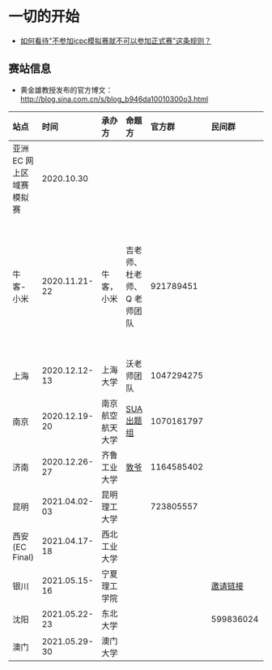 # 一切的开始

- [如何看待"不参加icpc模拟赛就不可以参加正式赛"这条规则？](https://www.zhihu.com/question/428110861)


## 赛站信息

- 黄金雄教授发布的官方博文：http://blog.sina.com.cn/s/blog_b946da10010300o3.html

| 站点 | 时间 | 承办方 | 命题方 | 官方群 | 民间群 | 平台 | 备注 | 
| :--- | :--- | :--- | :--- | :--- | :--- | :--- | :--- |
| 亚洲 EC 网上区域赛模拟赛 | 2020.10.30 | | | | | 牛客 | 无总决赛资格 | 
| 牛客-小米 | 2020.11.21-22 | 牛客，小米 | 吉老师、杜老师、Q 老师团队 | 921789451 | | 牛客 | 牛客网邀请赛-北京现场赛(No team adv to WF.) |
| 上海 | 2020.12.12-13 | 上海大学 | 沃老师团队 | 1047294275 | | 牛客 | 线上赛 |
| 南京 | 2020.12.19-20 | 南京航空航天大学 | [SUA出题组](https://sua.ac) | 1070161797 | | 牛客 | 线上赛 |
| 济南 | 2020.12.26-27 | 齐鲁工业大学 | [敦爷](https://www.zhihu.com/question/434767071/answer/1648109530) | 1164585402 | | 牛客 | 线上赛 |
| 昆明 | 2021.04.02-03 | 昆明理工大学 | | 723805557 | | | 待定 |
| 西安(EC Final) | 2021.04.17-18 | 西北工业大学 | | | | | 现场赛 | 
| 银川 | 2021.05.15-16 | 宁夏理工学院 | | | [邀请链接](https://jq.qq.com/?_wv=1027&k=ATzi9chS) | | 现场赛 |
| 沈阳 | 2021.05.22-23 | 东北大学 | | | 599836024 | | 待定 |
| 澳门 | 2021.05.29-30 | 澳门大学 | | | | | 现场赛 |
